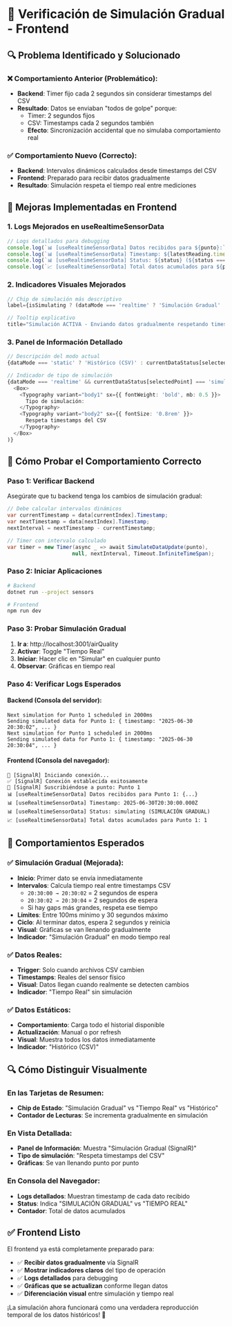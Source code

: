 # 🎯 Verificación de Simulación Gradual - Frontend

## 🔍 Problema Identificado y Solucionado

### ❌ **Comportamiento Anterior (Problemático):**
- **Backend**: Timer fijo cada 2 segundos sin considerar timestamps del CSV
- **Resultado**: Datos se enviaban "todos de golpe" porque:
  - Timer: 2 segundos fijos
  - CSV: Timestamps cada 2 segundos también
  - **Efecto**: Sincronización accidental que no simulaba comportamiento real

### ✅ **Comportamiento Nuevo (Correcto):**
- **Backend**: Intervalos dinámicos calculados desde timestamps del CSV
- **Frontend**: Preparado para recibir datos gradualmente
- **Resultado**: Simulación respeta el tiempo real entre mediciones

## 🚀 Mejoras Implementadas en Frontend

### 1. **Logs Mejorados en useRealtimeSensorData**
```typescript
// Logs detallados para debugging
console.log(`📊 [useRealtimeSensorData] Datos recibidos para ${punto}:`, latestReading);
console.log(`📊 [useRealtimeSensorData] Timestamp: ${latestReading.timestamp}`);
console.log(`📊 [useRealtimeSensorData] Status: ${status} (${status === 'simulating' ? 'SIMULACIÓN GRADUAL' : 'TIEMPO REAL'})`);
console.log(`📈 [useRealtimeSensorData] Total datos acumulados para ${punto}: ${trimmedData.length}`);
```

### 2. **Indicadores Visuales Mejorados**
```typescript
// Chip de simulación más descriptivo
label={isSimulating ? (dataMode === 'realtime' ? 'Simulación Gradual' : 'Simulando') : 'Sin Simular'}

// Tooltip explicativo
title="Simulación ACTIVA - Enviando datos gradualmente respetando timestamps originales del CSV"
```

### 3. **Panel de Información Detallado**
```typescript
// Descripción del modo actual
{dataMode === 'static' ? 'Histórico (CSV)' : currentDataStatus[selectedPoint] === 'simulating' ? 'Simulación Gradual (SignalR)' : 'Tiempo Real (SignalR)'}

// Indicador de tipo de simulación
{dataMode === 'realtime' && currentDataStatus[selectedPoint] === 'simulating' && (
  <Box>
    <Typography variant="body1" sx={{ fontWeight: 'bold', mb: 0.5 }}>
      Tipo de simulación:
    </Typography>
    <Typography variant="body2" sx={{ fontSize: '0.8rem' }}>
      Respeta timestamps del CSV
    </Typography>
  </Box>
)}
```

## 🧪 Cómo Probar el Comportamiento Correcto

### **Paso 1: Verificar Backend**
Asegúrate que tu backend tenga los cambios de simulación gradual:
```csharp
// Debe calcular intervalos dinámicos
var currentTimestamp = data[currentIndex].Timestamp;
var nextTimestamp = data[nextIndex].Timestamp;
nextInterval = nextTimestamp - currentTimestamp;

// Timer con intervalo calculado
var timer = new Timer(async _ => await SimulateDataUpdate(punto), 
                     null, nextInterval, Timeout.InfiniteTimeSpan);
```

### **Paso 2: Iniciar Aplicaciones**
```bash
# Backend
dotnet run --project sensors

# Frontend
npm run dev
```

### **Paso 3: Probar Simulación Gradual**
1. **Ir a**: http://localhost:3001/airQuality
2. **Activar**: Toggle "Tiempo Real" 
3. **Iniciar**: Hacer clic en "Simular" en cualquier punto
4. **Observar**: Gráficas en tiempo real

### **Paso 4: Verificar Logs Esperados**

#### **Backend (Consola del servidor):**
```
Next simulation for Punto 1 scheduled in 2000ms
Sending simulated data for Punto 1: { timestamp: "2025-06-30 20:30:02", ... }
Next simulation for Punto 1 scheduled in 2000ms
Sending simulated data for Punto 1: { timestamp: "2025-06-30 20:30:04", ... }
```

#### **Frontend (Consola del navegador):**
```
🚀 [SignalR] Iniciando conexión...
✅ [SignalR] Conexión establecida exitosamente
📡 [SignalR] Suscribiéndose a punto: Punto 1
📊 [useRealtimeSensorData] Datos recibidos para Punto 1: {...}
📊 [useRealtimeSensorData] Timestamp: 2025-06-30T20:30:00.000Z
📊 [useRealtimeSensorData] Status: simulating (SIMULACIÓN GRADUAL)
📈 [useRealtimeSensorData] Total datos acumulados para Punto 1: 1
```

## 🎯 Comportamientos Esperados

### **✅ Simulación Gradual (Mejorada):**
- **Inicio**: Primer dato se envía inmediatamente
- **Intervalos**: Calcula tiempo real entre timestamps CSV
  - `20:30:00 → 20:30:02` = 2 segundos de espera
  - `20:30:02 → 20:30:04` = 2 segundos de espera
  - Si hay gaps más grandes, respeta ese tiempo
- **Límites**: Entre 100ms mínimo y 30 segundos máximo
- **Ciclo**: Al terminar datos, espera 2 segundos y reinicia
- **Visual**: Gráficas se van llenando gradualmente
- **Indicador**: "Simulación Gradual" en modo tiempo real

### **✅ Datos Reales:**
- **Trigger**: Solo cuando archivos CSV cambien
- **Timestamps**: Reales del sensor físico
- **Visual**: Datos llegan cuando realmente se detecten cambios
- **Indicador**: "Tiempo Real" sin simulación

### **✅ Datos Estáticos:**
- **Comportamiento**: Carga todo el historial disponible
- **Actualización**: Manual o por refresh
- **Visual**: Muestra todos los datos inmediatamente
- **Indicador**: "Histórico (CSV)"

## 🔍 Cómo Distinguir Visualmente

### **En las Tarjetas de Resumen:**
- **Chip de Estado**: "Simulación Gradual" vs "Tiempo Real" vs "Histórico"
- **Contador de Lecturas**: Se incrementa gradualmente en simulación

### **En Vista Detallada:**
- **Panel de Información**: Muestra "Simulación Gradual (SignalR)" 
- **Tipo de simulación**: "Respeta timestamps del CSV"
- **Gráficas**: Se van llenando punto por punto

### **En Consola del Navegador:**
- **Logs detallados**: Muestran timestamp de cada dato recibido
- **Status**: Indica "SIMULACIÓN GRADUAL" vs "TIEMPO REAL"
- **Contador**: Total de datos acumulados

## ✅ Frontend Listo

El frontend ya está completamente preparado para:
- ✅ **Recibir datos gradualmente** vía SignalR
- ✅ **Mostrar indicadores claros** del tipo de operación
- ✅ **Logs detallados** para debugging
- ✅ **Gráficas que se actualizan** conforme llegan datos
- ✅ **Diferenciación visual** entre simulación y tiempo real

¡La simulación ahora funcionará como una verdadera reproducción temporal de los datos históricos! 🚀
